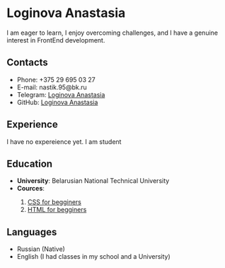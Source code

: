 # Loginova Anastasia
I am eager to learn, I enjoy overcoming challenges, and I have a genuine interest in FrontEnd development.
## Contacts
<ul>
 <li>Phone: +375 29 695 03 27</li>
 <li>E-mail: nastik.95@bk.ru</li>
 <li>Telegram: <a href="https://t.me/Nastik280495">Loginova Anastasia</a></li>
 <li>GitHub: <a href="https://github.com/Nastik95">Loginova Anastasia</a></li>
 </ul>
 
## Experience
I have no expereience yet. I am student

## Education
<ul>
 <li><b>University</b>: Belarusian National Technical University</li>
 <li><b>Cources</b>:</li>
 <ol>
  <li><a href="https://ru.code-basics.com/languages/css">CSS for begginers</a></li>
  <li><a href="https://ru.code-basics.com/languages/html">HTML for begginers</a></li>
 </ol>
 </ul>
 
 ## Languages
 <ul>
 <li>Russian (Native)</li>
 <li>English (I had classes in my school and a University)</li>
 </ul>
